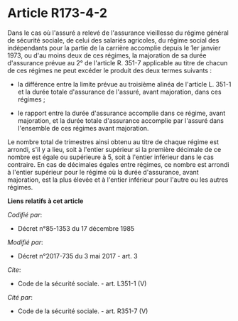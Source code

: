 # Article R173-4-2

Dans le cas où l'assuré a relevé de l'assurance vieillesse du régime général de sécurité sociale, de celui des salariés
agricoles, du régime social des indépendants pour la partie de la carrière accomplie depuis le 1er janvier 1973, ou d'au
moins deux de ces régimes, la majoration de sa durée d'assurance prévue au 2° de l'article R. 351-7 applicable au titre de
chacun de ces régimes ne peut excéder le produit des deux termes suivants :

- la différence entre la limite prévue au troisième alinéa de l'article L. 351-1 et la durée totale d'assurance de l'assuré,
avant majoration, dans ces régimes ;

- le rapport entre la durée d'assurance accomplie dans ce régime, avant majoration, et la durée totale d'assurance accomplie
par l'assuré dans l'ensemble de ces régimes avant majoration. 

Le nombre total de trimestres ainsi obtenu au titre de chaque régime est arrondi, s'il y a lieu, soit à l'entier supérieur si
la première décimale de ce nombre est égale ou supérieure à 5, soit à l'entier inférieur dans le cas contraire. En cas de
décimales égales entre régimes, ce nombre est arrondi à l'entier supérieur pour le régime où la durée d'assurance, avant
majoration, est la plus élevée et à l'entier inférieur pour l'autre ou les autres régimes.

**Liens relatifs à cet article**

_Codifié par_:

  - Décret n°85-1353 du 17 décembre 1985

_Modifié par_:

  - Décret n°2017-735 du 3 mai 2017 - art. 3

_Cite_:

  - Code de la sécurité sociale. - art. L351-1 (V)

_Cité par_:

  - Code de la sécurité sociale. - art. R351-7 (V)
